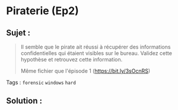 # Piraterie (Ep2)

## Sujet :

> Il semble que le pirate ait réussi à récupérer des informations confidentielles qui étaient visibles sur le bureau.
> Validez cette hypothèse et retrouvez cette information.
>
> Même fichier que l'épisode 1 (https://bit.ly/3sOcnRS)

Tags : `forensic` `windows` `hard`

## Solution :
